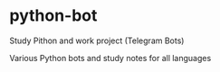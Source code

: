 # python-bot
Study Pithon and work project (Telegram Bots)

Various Python bots and study notes for all languages
